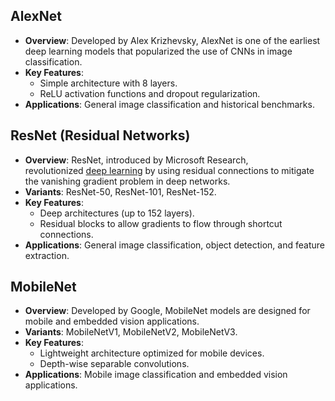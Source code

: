 ## AlexNet
- **Overview**: Developed by Alex Krizhevsky, AlexNet is one of the earliest deep learning models that popularized the use of CNNs in image classification.
- **Key Features**:
    - Simple architecture with 8 layers.
    - ReLU activation functions and dropout regularization.
- **Applications**: General image classification and historical benchmarks.

## ResNet (Residual Networks)
- **Overview**: ResNet, introduced by Microsoft Research, revolutionized [deep learning](https://www.geeksforgeeks.org/introduction-deep-learning/) by using residual connections to mitigate the vanishing gradient problem in deep networks.
- **Variants**: ResNet-50, ResNet-101, ResNet-152.
- **Key Features**:
    - Deep architectures (up to 152 layers).
    - Residual blocks to allow gradients to flow through shortcut connections.
- **Applications**: General image classification, object detection, and feature extraction.

## MobileNet
- **Overview**: Developed by Google, MobileNet models are designed for mobile and embedded vision applications.
- **Variants**: MobileNetV1, MobileNetV2, MobileNetV3.
- **Key Features**:
    - Lightweight architecture optimized for mobile devices.
    - Depth-wise separable convolutions.
- **Applications**: Mobile image classification and embedded vision applications.